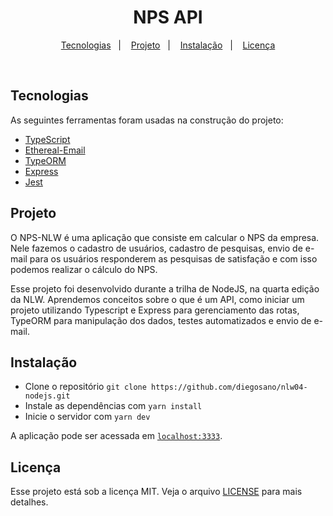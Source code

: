 <h1 align="center">NPS API</h1>

<p align="center">
  <a href="#tecnologias">Tecnologias</a>&nbsp;&nbsp;&nbsp;|&nbsp;&nbsp;&nbsp;
  <a href="#projeto">Projeto</a>&nbsp;&nbsp;&nbsp;|&nbsp;&nbsp;&nbsp;
  <a href="#instalação">Instalação</a>&nbsp;&nbsp;&nbsp;|&nbsp;&nbsp;&nbsp;
  <a href="#licença">Licença</a>
</p>

<br>

## Tecnologias

As seguintes ferramentas foram usadas na construção do projeto:

- [TypeScript](https://www.typescriptlang.org/)
- [Ethereal-Email](https://ethereal.email/)
- [TypeORM](https://typeorm.io/#/)
- [Express](https://expressjs.com/pt-br/)
- [Jest](https://jestjs.io/)

## Projeto

O NPS-NLW é uma aplicação que consiste em calcular o NPS da empresa. Nele fazemos o cadastro de usuários, cadastro de pesquisas, envio de e-mail para os usuários responderem as pesquisas de satisfação e com isso podemos realizar o cálculo do NPS.

Esse projeto foi desenvolvido durante a trilha de NodeJS, na quarta edição da NLW. Aprendemos conceitos sobre o que é um API, como iniciar um projeto utilizando Typescript e Express para gerenciamento das rotas, TypeORM para manipulação dos dados, testes automatizados e envio de e-mail.

## Instalação

- Clone o repositório `git clone https://github.com/diegosano/nlw04-nodejs.git`
- Instale as dependências com `yarn install`
- Inicie o servidor com `yarn dev`

A aplicação pode ser acessada em [`localhost:3333`](http://localhost:3333).

## Licença

Esse projeto está sob a licença MIT. Veja o arquivo [LICENSE](LICENSE) para mais detalhes.
